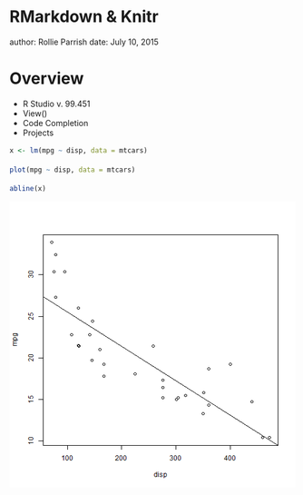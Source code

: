 <!-- https://github.com/ajlyons/rpres_css -->

<style>

.reveal h1, .reveal h2, .reveal h3 {
  word-wrap: normal;
  -moz-hyphens: none;
}

.footer {
    color: black; background: #E8E8E8;
    position: fixed; top: 90%;
    text-align:center; width:100%;
}

.small-code pre code {
  font-size: 1em;
}


</style>



RMarkdown & Knitr
===============
author: Rollie Parrish
date: July 10, 2015


Overview
===============
-  R Studio v. 99.451
- View()
- Code Completion
- Projects



```r
x <- lm(mpg ~ disp, data = mtcars)

plot(mpg ~ disp, data = mtcars)

abline(x)
```

![plot of chunk code_completion](RStudio_updates-figure/code_completion-1.png) 



